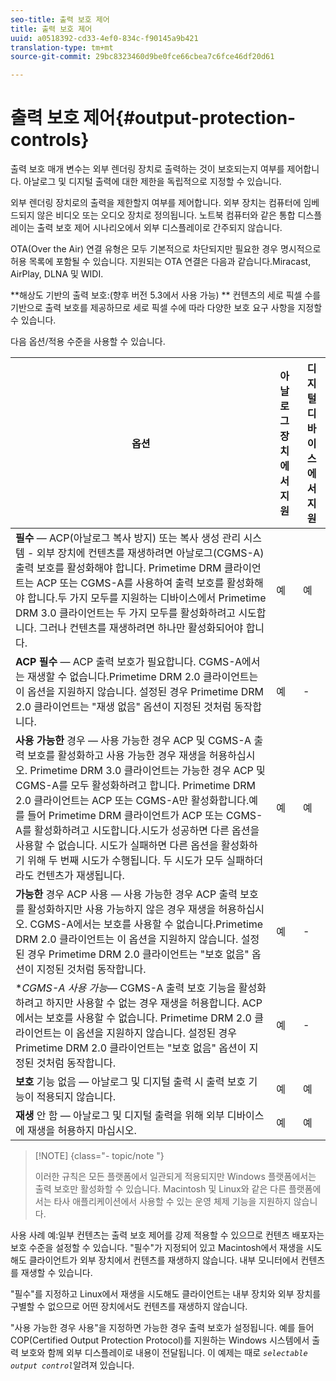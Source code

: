 ```yaml
---
seo-title: 출력 보호 제어
title: 출력 보호 제어
uuid: a0518392-cd33-4ef0-834c-f90145a9b421
translation-type: tm+mt
source-git-commit: 29bc8323460d9be0fce66cbea7c6fce46df20d61

---
```



# 출력 보호 제어{#output-protection-controls}

출력 보호 매개 변수는 외부 렌더링 장치로 출력하는 것이 보호되는지 여부를 제어합니다. 아날로그 및 디지털 출력에 대한 제한을 독립적으로 지정할 수 있습니다.

외부 렌더링 장치로의 출력을 제한할지 여부를 제어합니다. 외부 장치는 컴퓨터에 임베드되지 않은 비디오 또는 오디오 장치로 정의됩니다. 노트북 컴퓨터와 같은 통합 디스플레이는 출력 보호 제어 시나리오에서 외부 디스플레이로 간주되지 않습니다.

OTA(Over the Air) 연결 유형은 모두 기본적으로 차단되지만 필요한 경우 명시적으로 허용 목록에 포함될 수 있습니다. 지원되는 OTA 연결은 다음과 같습니다.Miracast, AirPlay, DLNA 및 WIDI.

**해상도 기반의 출력 보호:(향후 버전 5.3에서 사용 가능) ** 컨텐츠의 세로 픽셀 수를 기반으로 출력 보호를 제공하므로 세로 픽셀 수에 따라 다양한 보호 요구 사항을 지정할 수 있습니다.

다음 옵션/적용 수준을 사용할 수 있습니다.

| 옵션 | 아날로그 장치에서 지원 | 디지털 디바이스에서 지원 |
|---|---|---|
| **필수** — ACP(아날로그 복사 방지) 또는 복사 생성 관리 시스템 - 외부 장치에 컨텐츠를 재생하려면 아날로그(CGMS-A) 출력 보호를 활성화해야 합니다. Primetime DRM 클라이언트는 ACP 또는 CGMS-A를 사용하여 출력 보호를 활성화해야 합니다.두 가지 모두를 지원하는 디바이스에서 Primetime DRM 3.0 클라이언트는 두 가지 모두를 활성화하려고 시도합니다. 그러나 컨텐츠를 재생하려면 하나만 활성화되어야 합니다. | 예 | 예 |
| **ACP 필수** — ACP 출력 보호가 필요합니다. CGMS-A에서는 재생할 수 없습니다.Primetime DRM 2.0 클라이언트는 이 옵션을 지원하지 않습니다. 설정된 경우 Primetime DRM 2.0 클라이언트는 &quot;재생 없음&quot; 옵션이 지정된 것처럼 동작합니다. | 예 | - |
| **사용 가능한** 경우 — 사용 가능한 경우 ACP 및 CGMS-A 출력 보호를 활성화하고 사용 가능한 경우 재생을 허용하십시오. Primetime DRM 3.0 클라이언트는 가능한 경우 ACP 및 CGMS-A를 모두 활성화하려고 합니다. Primetime DRM 2.0 클라이언트는 ACP 또는 CGMS-A만 활성화합니다.예를 들어 Primetime DRM 클라이언트가 ACP 또는 CGMS-A를 활성화하려고 시도합니다.시도가 성공하면 다른 옵션을 사용할 수 없습니다. 시도가 실패하면 다른 옵션을 활성화하기 위해 두 번째 시도가 수행됩니다. 두 시도가 모두 실패하더라도 컨텐츠가 재생됩니다. | 예 | 예 |
| **가능한** 경우 ACP 사용 — 사용 가능한 경우 ACP 출력 보호를 활성화하지만 사용 가능하지 않은 경우 재생을 허용하십시오. CGMS-A에서는 보호를 사용할 수 없습니다.Primetime DRM 2.0 클라이언트는 이 옵션을 지원하지 않습니다. 설정된 경우 Primetime DRM 2.0 클라이언트는 &quot;보호 없음&quot; 옵션이 지정된 것처럼 동작합니다. | 예 | - |
| **CGMS-A 사용 가능*— CGMS-A 출력 보호 기능을 활성화하려고 하지만 사용할 수 없는 경우 재생을 허용합니다. ACP에서는 보호를 사용할 수 없습니다. Primetime DRM 2.0 클라이언트는 이 옵션을 지원하지 않습니다. 설정된 경우 Primetime DRM 2.0 클라이언트는 &quot;보호 없음&quot; 옵션이 지정된 것처럼 동작합니다. | 예 | - |
| **보호** 기능 없음 — 아날로그 및 디지털 출력 시 출력 보호 기능이 적용되지 않습니다. | 예 | 예 |
| **재생** 안 함 — 아날로그 및 디지털 출력을 위해 외부 디바이스에 재생을 허용하지 마십시오. | 예 | 예 |

>[!NOTE] {class=&quot;- topic/note &quot;}
>
>이러한 규칙은 모든 플랫폼에서 일관되게 적용되지만 Windows 플랫폼에서는 출력 보호만 활성화할 수 있습니다. Macintosh 및 Linux와 같은 다른 플랫폼에서는 타사 애플리케이션에서 사용할 수 있는 운영 체제 기능을 지원하지 않습니다.

사용 사례 예:일부 컨텐츠는 출력 보호 제어를 강제 적용할 수 있으므로 컨텐츠 배포자는 보호 수준을 설정할 수 있습니다. &quot;필수&quot;가 지정되어 있고 Macintosh에서 재생을 시도해도 클라이언트가 외부 장치에서 컨텐츠를 재생하지 않습니다. 내부 모니터에서 컨텐츠를 재생할 수 있습니다.

&quot;필수&quot;를 지정하고 Linux에서 재생을 시도해도 클라이언트는 내부 장치와 외부 장치를 구별할 수 없으므로 어떤 장치에서도 컨텐츠를 재생하지 않습니다.

&quot;사용 가능한 경우 사용&quot;을 지정하면 가능한 경우 출력 보호가 설정됩니다. 예를 들어 COP(Certified Output Protection Protocol)를 지원하는 Windows 시스템에서 출력 보호와 함께 외부 디스플레이로 내용이 전달됩니다. 이 예제는 때로 *`selectable output control`*&#x200B;알려져 있습니다.
